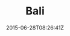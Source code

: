 ---
title: "Bali"
date: 2015-06-28T08:26:41Z
draft: false
description: ""
hasGallery: true
type: post
region: "Southeast Asia"
country: "Indonesia"
thumbnail: "bali-8.jpg"
---